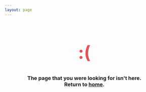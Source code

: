 ```yaml
---
layout: page
---
```


<div style="text-align: center">
<h1 style="font-size: 4em; color: #E45353">:(</h1>
<h3>The page that you were looking for isn't here. <br>Return to <a href="/">home</a>.</h3>
</div>
